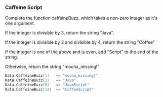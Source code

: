 ### Caffeine Script

Complete the function caffeineBuzz, which takes a non-zero integer as it's one argument.

If the integer is divisible by 3, return the string "Java".

If the integer is divisible by 3 and divisible by 4, return the string "Coffee"

If the integer is one of the above and is even, add "Script" to the end of the string.

Otherwise, return the string "mocha_missing!"
```c
Kata.CaffeineBuzz(1)   => "mocha_missing!"
Kata.CaffeineBuzz(3)   => "Java"
Kata.CaffeineBuzz(6)   => "JavaScript"
Kata.CaffeineBuzz(12)  => "CoffeeScript"
